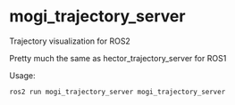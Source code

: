 # mogi_trajectory_server
Trajectory visualization for ROS2

Pretty much the same as hector_trajectory_server for ROS1

Usage:
```bash
ros2 run mogi_trajectory_server mogi_trajectory_server
```